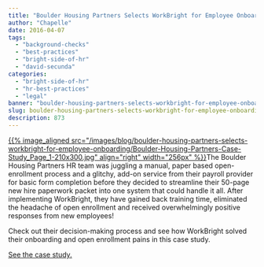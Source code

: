 ```yaml
---
title: "Boulder Housing Partners Selects WorkBright for Employee Onboarding"
author: "Chapelle"
date: 2016-04-07
tags:
  - "background-checks"
  - "best-practices"
  - "bright-side-of-hr"
  - "david-secunda"
categories:
  - "bright-side-of-hr"
  - "hr-best-practices"
  - "legal"
banner: "boulder-housing-partners-selects-workbright-for-employee-onboarding/banner.png"
slug: boulder-housing-partners-selects-workbright-for-employee-onboarding
description: 873
---
```

[{{% image_aligned src="/images/blog/boulder-housing-partners-selects-workbright-for-employee-onboarding/Boulder-Housing-Partners-Case-Study_Page_1-210x300.jpg" align="right" width="256px" %}}](https://workbright.com/wp-content/uploads/2016/04/Boulder-Housing-Partners-Case-Study.pdf)The Boulder Housing Partners HR team was juggling a manual, paper based open-enrollment process and a glitchy, add-on service from their payroll provider for basic form completion before they decided to streamline their 50-page new hire paperwork packet into one system that could handle it all. After implementing WorkBright, they have gained back training time, eliminated the headache of open enrollment and received overwhelmingly positive responses from new employees!  
  
Check out their decision-making process and see how WorkBright solved their onboarding and open enrollment pains in this case study.  
  
[See the case study.](/case-studies)
  



